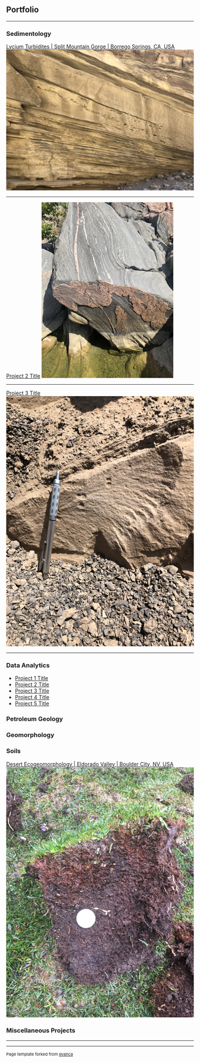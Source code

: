 ## Portfolio

---

### Sedimentology 

[Lycium Turbidites | Split Mountain Gorge | Borrego Springs, CA, USA](/Borrego)
<img src="images/UNADJUSTEDNONRAW_thumb_18c0.jpg?raw=true"/>

---
[Project 2 Title](/pdf/sample_presentation.pdf)
<img src="images/UNADJUSTEDNONRAW_mini_1728.jpg?raw=true"/>

---
[Project 3 Title](http://example.com/)
<img src="images/UNADJUSTEDNONRAW_thumb_4cb.jpg?raw=true"/>

---

### Data Analytics

- [Project 1 Title](http://example.com/)
- [Project 2 Title](http://example.com/)
- [Project 3 Title](http://example.com/)
- [Project 4 Title](http://example.com/)
- [Project 5 Title](http://example.com/)


### Petroleum Geology

### Geomorphology

### Soils

[Desert Ecogeomorphology | Eldorado Valley | Boulder City, NV, USA](/Soils)
<img src="images/UNADJUSTEDNONRAW_thumb_5b9.jpg?raw=true"/>

### Miscellaneous Projects
---




---
<p style="font-size:11px">Page template forked from <a href="https://github.com/evanca/quick-portfolio">evanca</a></p>
<!-- Remove above link if you don't want to attibute -->
